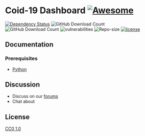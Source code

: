 
# Coid-19 Dashboard [![Awesome](https://cdn.rawgit.com/sindresorhus/awesome/d7305f38d29fed78fa85652e3a63e154dd8e8829/media/badge.svg)](https://github.com/harshinivarma/Covid-19-Dashboard-)     

[![Dependency Status](https://david-dm.org/atom/atom.svg)](https://david-dm.org/atom/atom)
![GitHub Download Count](https://img.shields.io/badge/downloads-13-green.svg)
![GitHub Download Count](https://img.shields.io/github/issues/spiniza/cyber-proxy)
![vulnerabilities](https://img.shields.io/snyk/vulnerabilities/github/spiniza/cyber-proxy)
![Repo-size](https://img.shields.io/github/repo-size/harshinivarma/Covid-19-Dashboard-)
[![license](https://img.shields.io/github/license/harshinivarma/Covid-19-Dashboard-.svg?style=flat-square)](https://github.com/spiniza/cyber-proxy/blob/master/LICENSE)


## Documentation

### Prerequisites

- [Python](https://www.python.org/downloads)

## Discussion

* Discuss  on our [forums]()
* Chat about 

## License

[CC0 1.0](https://github.com/harshinivarma/Covid-19-Dashboard-/blob/master/LICENSE)
